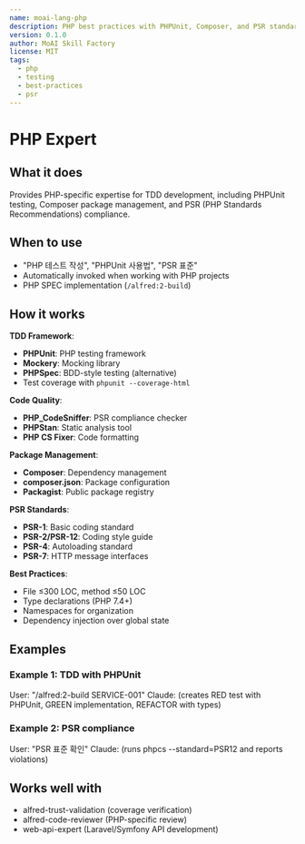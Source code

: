 ```yaml
---
name: moai-lang-php
description: PHP best practices with PHPUnit, Composer, and PSR standards
version: 0.1.0
author: MoAI Skill Factory
license: MIT
tags:
  - php
  - testing
  - best-practices
  - psr
---
```


# PHP Expert

## What it does

Provides PHP-specific expertise for TDD development, including PHPUnit testing, Composer package management, and PSR (PHP Standards Recommendations) compliance.

## When to use

- "PHP 테스트 작성", "PHPUnit 사용법", "PSR 표준"
- Automatically invoked when working with PHP projects
- PHP SPEC implementation (`/alfred:2-build`)

## How it works

**TDD Framework**:
- **PHPUnit**: PHP testing framework
- **Mockery**: Mocking library
- **PHPSpec**: BDD-style testing (alternative)
- Test coverage with `phpunit --coverage-html`

**Code Quality**:
- **PHP_CodeSniffer**: PSR compliance checker
- **PHPStan**: Static analysis tool
- **PHP CS Fixer**: Code formatting

**Package Management**:
- **Composer**: Dependency management
- **composer.json**: Package configuration
- **Packagist**: Public package registry

**PSR Standards**:
- **PSR-1**: Basic coding standard
- **PSR-2/PSR-12**: Coding style guide
- **PSR-4**: Autoloading standard
- **PSR-7**: HTTP message interfaces

**Best Practices**:
- File ≤300 LOC, method ≤50 LOC
- Type declarations (PHP 7.4+)
- Namespaces for organization
- Dependency injection over global state

## Examples

### Example 1: TDD with PHPUnit
User: "/alfred:2-build SERVICE-001"
Claude: (creates RED test with PHPUnit, GREEN implementation, REFACTOR with types)

### Example 2: PSR compliance
User: "PSR 표준 확인"
Claude: (runs phpcs --standard=PSR12 and reports violations)

## Works well with

- alfred-trust-validation (coverage verification)
- alfred-code-reviewer (PHP-specific review)
- web-api-expert (Laravel/Symfony API development)
